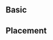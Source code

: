 ## Basic
<demo src="../examples/popover/basic.vue"/>

## Placement
<demo src="../examples/popover/placement.vue"/>


